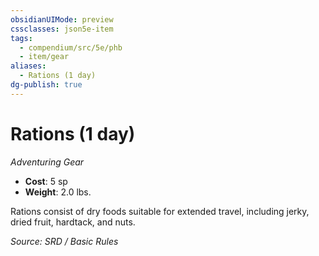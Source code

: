 ```yaml
---
obsidianUIMode: preview
cssclasses: json5e-item
tags:
  - compendium/src/5e/phb
  - item/gear
aliases:
  - Rations (1 day)
dg-publish: true
---
```

# Rations (1 day)
*Adventuring Gear*  

- **Cost**: 5 sp
- **Weight**: 2.0 lbs.

Rations consist of dry foods suitable for extended travel, including jerky, dried fruit, hardtack, and nuts.

*Source: SRD / Basic Rules*